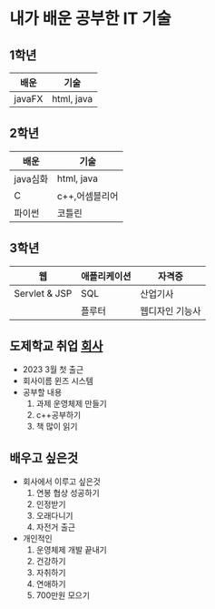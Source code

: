 # 내가 배운 공부한 IT 기술
## 1학년
| 배운 | 기술 |
| -     | -    |
| javaFX | html, java|
## 2학년
| 배운 | 기술 |
| -     | -    |
| java심화 | html, java|
|  C |  c++,어셈블리어  |
|  파이썬   |  코틀린 |

## 3학년
| 웹 | 애플리케이션 | 자격증 |
| - | - | - |
| Servlet & JSP | SQL | 산업기사 |
| | 플루터 | 웹디자인 기능사 |


## 도제학교 취업 [회사](./job.md)
- 2023 3월 첫 출근 
- 회사이름 윈즈 시스템
- 공부할 내용
    1. 과제 운영체제 만들기
    2. c++공부하기
    3. 책 많이 읽기

## 배우고 싶은것
- 회사에서 이루고 싶은것
    1. 연봉 협상 성공하기
    2. 인정받기
    3. 오래다니기
    4. 자전거 출근
- 개인적인
    1. 운영체제 개발 끝내기
    2. 건강하기
    3. 자취하기
    4. 연애하기
    5. 700만원 모으기